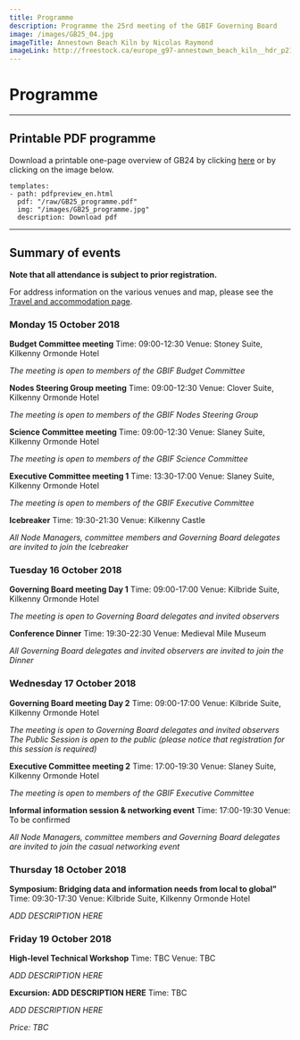 ```yaml
---
title: Programme
description: Programme the 25rd meeting of the GBIF Governing Board 
image: /images/GB25_04.jpg
imageTitle: Annestown Beach Kiln by Nicolas Raymond
imageLink: http://freestock.ca/europe_g97-annestown_beach_kiln__hdr_p2103.html
---
```


# Programme

<!-- toc -->
<!-- tocstop -->

-----------------------

## Printable PDF programme
Download a printable one-page overview of GB24 by clicking [here](/raw/GB25_programme.pdf) or by clicking on the image below.

```styledYaml
templates:
- path: pdfpreview_en.html
  pdf: "/raw/GB25_programme.pdf"
  img: "/images/GB25_programme.jpg"
  description: Download pdf
```

-----------------------

## Summary of events

**Note that all attendance is subject to prior registration.**

For address information on the various venues and map, please see the [Travel and accommodation page](../travel-accommodation/).

### Monday 15 October 2018

**Budget Committee meeting**
Time: 09:00-12:30
Venue: Stoney Suite, Kilkenny Ormonde Hotel

*The meeting is open to members of the GBIF Budget Committee*

**Nodes Steering Group meeting**
Time: 09:00-12:30
Venue: Clover Suite, Kilkenny Ormonde Hotel

*The meeting is open to members of the GBIF Nodes Steering Group*

**Science Committee meeting**
Time: 09:00-12:30
Venue: Slaney Suite, Kilkenny Ormonde Hotel

*The meeting is open to members of the GBIF Science Committee*

**Executive Committee meeting 1**
Time: 13:30-17:00
Venue: Slaney Suite, Kilkenny Ormonde Hotel

*The meeting is open to members of the GBIF Executive Committee*

**Icebreaker**
Time: 19:30-21:30
Venue: Kilkenny Castle

*All Node Managers, committee members and Governing Board delegates are invited to join the Icebreaker*


### Tuesday 16 October 2018

**Governing Board meeting Day 1**
Time: 09:00-17:00
Venue: Kilbride Suite, Kilkenny Ormonde Hotel

*The meeting is open to Governing Board delegates and invited observers*

**Conference Dinner**
Time: 19:30-22:30
Venue: Medieval Mile Museum

*All Governing Board delegates and invited observers are invited to join the Dinner*


### Wednesday 17 October 2018

**Governing Board meeting Day 2**
Time: 09:00-17:00
Venue: Kilbride Suite, Kilkenny Ormonde Hotel

*The meeting is open to Governing Board delegates and invited observers*
*The Public Session is open to the public (please notice that registration for this session is required)*

**Executive Committee meeting 2**
Time: 17:00-19:30
Venue: Slaney Suite, Kilkenny Ormonde Hotel

*The meeting is open to members of the GBIF Executive Committee*

**Informal information session & networking event**
Time: 17:00-19:30
Venue: To be confirmed

*All Node Managers, committee members and Governing Board delegates are invited to join the casual networking event*


### Thursday 18 October 2018

**Symposium: Bridging data and information needs from local to global"**
Time: 09:30-17:30
Venue: Kilbride Suite, Kilkenny Ormonde Hotel

*ADD DESCRIPTION HERE*


### Friday 19 October 2018

**High-level Technical Workshop**
Time: TBC
Venue: TBC

*ADD DESCRIPTION HERE*

**Excursion: ADD DESCRIPTION HERE**
Time: TBC

*ADD DESCRIPTION HERE*

*Price: TBC*
